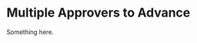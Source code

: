 [title]: # (Multiple Approvers to Advance)
[tags]: # (XXX)
[priority]: # (5717)
# Multiple Approvers to Advance
Something here.
